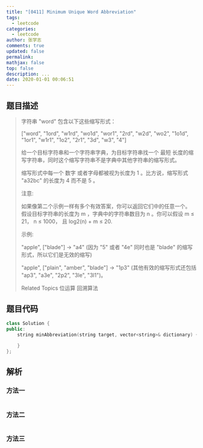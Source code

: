 ```yaml
---
title: "[0411] Minimum Unique Word Abbreviation"
tags:
  - leetcode
categories:
  - leetcode
author: 张学志
comments: true
updated: false
permalink:
mathjax: false
top: false
description: ...
date: 2020-01-01 00:06:51
---
```


## 题目描述

> 字符串 "word" 包含以下这些缩写形式： 
> 
> ["word", "1ord", "w1rd", "wo1d", "wor1", "2rd", "w2d", "wo2", "1o1d", "1or1", "w1r1", "1o2", "2r1", "3d", "w3", "4"] 
> 
> 给一个目标字符串和一个字符串字典，为目标字符串找一个 最短 长度的缩写字符串，同时这个缩写字符串不是字典中其他字符串的缩写形式。 
> 
> 缩写形式中每一个 数字 或者字母都被视为长度为 1 。比方说，缩写形式 "a32bc" 的长度为 4 而不是 5 。 
> 
> 注意: 
> 
> 
> 如果像第二个示例一样有多个有效答案，你可以返回它们中的任意一个。 
> 假设目标字符串的长度为 m ，字典中的字符串数目为 n 。你可以假设 m ≤ 21， n ≤ 1000， 且 log2(n) + m ≤ 20. 
> 
> 
> 
> 
> 示例: 
> 
> "apple", ["blade"] -> "a4" (因为 "5" 或者 "4e" 同时也是 "blade" 的缩写形式，所以它们是无效的缩写)
> 
> "apple", ["plain", "amber", "blade"] -> "1p3" (其他有效的缩写形式还包括 "ap3", "a3e", "2p2", "3le", "3l1")。
> 
> 
> 
> Related Topics 位运算 回溯算法

## 题目代码

```cpp
class Solution {
public:
    string minAbbreviation(string target, vector<string>& dictionary) {
        
    }
};
```

## 解析

### 方法一

```cpp

```

### 方法二

```cpp

```

### 方法三

```cpp

```

